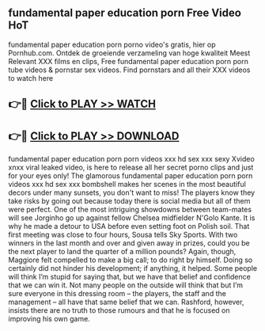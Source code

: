 ## fundamental paper education porn Free Video HoT 

fundamental paper education porn porno video's gratis, hier op Pornhub.com. Ontdek de groeiende verzameling van hoge kwaliteit Meest Relevant XXX films en clips,
Free fundamental paper education porn porn tube videos & pornstar sex videos. Find pornstars and all their XXX videos to watch here


## 👉🔴 [Click to PLAY >> WATCH](http://us.freeplayer.one?title=fundamental_paper_education_porn&ref=16D)

## 👉🔴 [Click to PLAY >> DOWNLOAD](http://us.freeplayer.one?title=fundamental_paper_education_porn&ref=16D)


fundamental paper education porn porn videos xxx hd sex xxx sexy Xvideo xnxx viral leaked video, is here to release all her secret porno clips and just for your eyes only! The glamorous fundamental paper education porn porn videos xxx hd sex xxx bombshell makes her scenes in the most beautiful decors under many sunsets, you don't want to miss! The players know they take risks by going out because today there is social media but all of them were perfect. One of the most intriguing showdowns between team-mates will see Jorginho go up against fellow Chelsea midfielder N'Golo Kante. It is why he made a detour to USA before even setting foot on Polish soil. That first meeting was close to four hours, Sousa tells Sky Sports. With two winners in the last month and over and given away in prizes, could you be the next player to land the quarter of a million pounds? Again, though, Maggiore felt compelled to make a big call; to do right by himself. Doing so certainly did not hinder his development; if anything, it helped. Some people will think I’m stupid for saying that, but we have that belief and confidence that we can win it. Not many people on the outside will think that but I’m sure everyone in this dressing room – the players, the staff and the management – all have that same belief that we can. Rashford, however, insists there are no truth to those rumours and that he is focused on improving his own game.